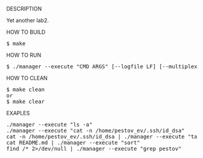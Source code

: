 DESCRIPTION

Yet another lab2.


HOW TO BUILD
<pre>
$ make
</pre>


HOW TO RUN
<pre>
$ ./manager --execute "CMD ARGS" [--logfile LF] [--multiplex M]
</pre>


HOW TO CLEAN
<pre>
$ make clean
or
$ make clear
</pre>


EXAPLES
<pre>
./manager --execute "ls -a"
./manager --execute "cat -n /home/pestov_ev/.ssh/id_dsa"
cat -n /home/pestov_ev/.ssh/id_dsa | ./manager --execute "tail -n 1"
cat README.md | ./manager --execute "sort"
find /* 2>/dev/null | ./manager --execute "grep pestov"
</pre>

